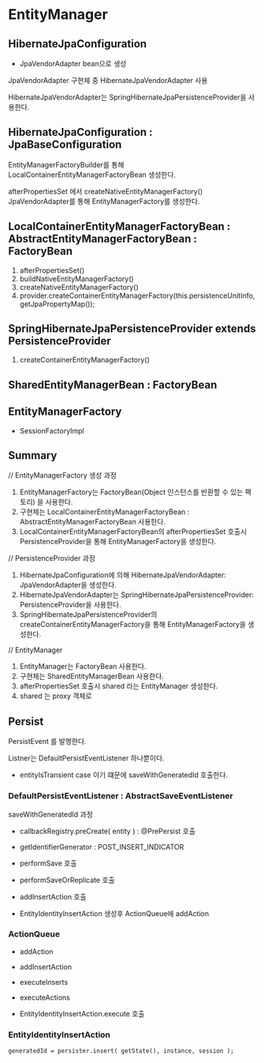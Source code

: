 # EntityManager


## HibernateJpaConfiguration

- JpaVendorAdapter bean으로 생성 

JpaVendorAdapter 구현체 중 HibernateJpaVendorAdapter 사용 

HibernateJpaVendorAdapter는 SpringHibernateJpaPersistenceProvider을 사용한다.

## HibernateJpaConfiguration : JpaBaseConfiguration 

EntityManagerFactoryBuilder를 통해 LocalContainerEntityManagerFactoryBean 생성한다.

afterPropertiesSet 에서 createNativeEntityManagerFactory() JpaVendorAdapter를 통해 EntityManagerFactory를 생성한다.


## LocalContainerEntityManagerFactoryBean : AbstractEntityManagerFactoryBean : FactoryBean<EntityManagerFactory>

1. afterPropertiesSet()
2. buildNativeEntityManagerFactory()
3. createNativeEntityManagerFactory()
4. provider.createContainerEntityManagerFactory(this.persistenceUnitInfo, getJpaPropertyMap());

## SpringHibernateJpaPersistenceProvider extends PersistenceProvider

1. createContainerEntityManagerFactory()



## SharedEntityManagerBean : FactoryBean<EntityManager>

## EntityManagerFactory

- SessionFactoryImpl


## Summary

// EntityManagerFactory 생성 과정

1. EntityManagerFactory는 FactoryBean<EntityManagerFactory>(Object 인스턴스를 반환할 수 있는 팩토리) 을 사용한다. 
2. 구현체는 LocalContainerEntityManagerFactoryBean : AbstractEntityManagerFactoryBean 사용한다. 
3. LocalContainerEntityManagerFactoryBean의 afterPropertiesSet 호출시 PersistenceProvider을 통해 EntityManagerFactory을 생성한다.

// PersistenceProvider 과정 

1. HibernateJpaConfiguration에 의해  HibernateJpaVendorAdapter: JpaVendorAdapter을 생성한다. 
2. HibernateJpaVendorAdapter는 SpringHibernateJpaPersistenceProvider: PersistenceProvider을 사용한다. 
3. SpringHibernateJpaPersistenceProvider의 createContainerEntityManagerFactory을 통해 EntityManagerFactory을 생성한다.

// EntityManager

1. EntityManager는 FactoryBean<EntityManager> 사용한다. 
2. 구현체는 SharedEntityManagerBean 사용한다. 
3. afterPropertiesSet 호출시 shared 라는 EntityManager 생성한다.
4. shared 는 proxy 객체로 



## Persist

PersistEvent 를 발행한다. 

Listner는 DefaultPersistEventListener 하나뿐이다.

- entityIsTransient case 이기 떄문에 saveWithGeneratedId 호출한다. 

### DefaultPersistEventListener : AbstractSaveEventListener

saveWithGeneratedId 과정 

- callbackRegistry.preCreate( entity ) : @PrePersist 호출 

- getIdentifierGenerator : POST_INSERT_INDICATOR

- performSave 호출 

- performSaveOrReplicate 호출 

- addInsertAction 호출

- EntityIdentityInsertAction 생성후 ActionQueue에 addAction

### ActionQueue 

- addAction 

- addInsertAction

- executeInserts

- executeActions

- EntityIdentityInsertAction.execute 호출 


### EntityIdentityInsertAction

~~~
generatedId = persister.insert( getState(), instance, session );
~~~



